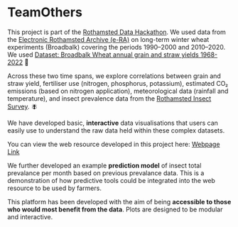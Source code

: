 # TeamOthers

This project is part of the [Rothamsted Data Hackathon](https://github.com/Rothamsted-Ecoinformatics/RothDataHackathon2025). We used data from the [Electronic Rothamsted Archive (e-RA)](https://www.era.rothamsted.ac.uk/) on long-term winter wheat experiments (Broadbalk) covering the periods 1990–2000 and 2010–2020. We used [Dataset: Broadbalk Wheat annual grain and straw yields 1968-2022](https://www.era.rothamsted.ac.uk/dataset/rbk1/01-YLD6822) 🌱

Across these two time spans, we explore correlations between grain and straw yield, fertiliser use (nitrogen, phosphorus, potassium), estimated CO₂ emissions (based on nitrogen application), meteorological data (rainfall and temperature), and insect prevalence data from the [Rothamsted Insect Survey](https://insectsurvey.com/). 🪰

We have developed basic, **interactive** data visualisations that users can easily use to understand the raw data held within these complex datasets.

You can view the web resource developed in this project here: [Webpage Link](#)  

We further developed an example **prediction model** of insect total prevalance per month based on previous prevalance data. This is a demonstration of how predictive tools could be integrated into the web resource to be used by farmers.

This platform has been developed with the aim of being **accessible to those who would most benefit from the data**. Plots are designed to be modular and interactive.

